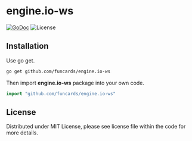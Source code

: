 # engine.io-ws

[![GoDoc](https://godoc.org/github.com/funcards/engine.io-ws?status.svg)](https://pkg.go.dev/github.com/funcards/engine.io-ws)
![License](https://img.shields.io/dub/l/vibe-d.svg)

## Installation

Use go get.

```bash
go get github.com/funcards/engine.io-ws
```

Then import **engine.io-ws** package into your own code.

```go
import "github.com/funcards/engine.io-ws"
```

## License

Distributed under MIT License, please see license file within the code for more details.
